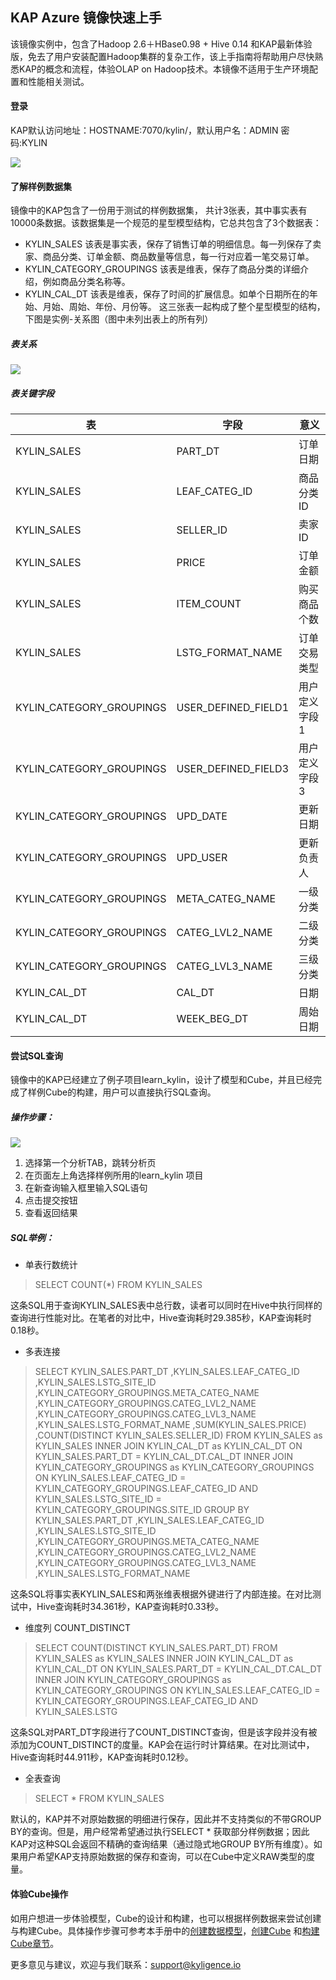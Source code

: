 ## KAP Azure 镜像快速上手
该镜像实例中，包含了Hadoop 2.6＋HBase0.98 + Hive 0.14 和KAP最新体验版，免去了用户安装配置Hadoop集群的复杂工作，该上手指南将帮助用户尽快熟悉KAP的概念和流程，体验OLAP on Hadoop技术。本镜像不适用于生产环境配置和性能相关测试。


#### 登录
KAP默认访问地址：HOSTNAME:7070/kylin/，默认用户名：ADMIN  密码:KYLIN 

![](/images/introduction/quickstart/login.png)

#### 了解样例数据集

镜像中的KAP包含了一份用于测试的样例数据集， 共计3张表，其中事实表有10000条数据。该数据集是一个规范的星型模型结构，它总共包含了3个数据表：
* KYLIN_SALES 该表是事实表，保存了销售订单的明细信息。每一列保存了卖家、商品分类、订单金额、商品数量等信息，每一行对应着一笔交易订单。
* KYLIN_CATEGORY_GROUPINGS 该表是维表，保存了商品分类的详细介绍，例如商品分类名称等。
* KYLIN_CAL_DT 该表是维表，保存了时间的扩展信息。如单个日期所在的年始、月始、周始、年份、月份等。
这三张表一起构成了整个星型模型的结构，下图是实例-关系图（图中未列出表上的所有列）

##### 表关系
![](/images/introduction/quickstart/ER.png)

##### 表关键字段

| 表  | 字段  | 意义  |
|---|---|---|
| KYLIN_SALES  | PART_DT  | 订单日期  |
| KYLIN_SALES | LEAF_CATEG_ID  | 商品分类ID  |
| KYLIN_SALES  | SELLER_ID  | 卖家ID  |
| KYLIN_SALES  | PRICE  | 订单金额  |
| KYLIN_SALES  | ITEM_COUNT  | 购买商品个数  |
| KYLIN_SALES  | LSTG_FORMAT_NAME  | 订单交易类型  |
| KYLIN_CATEGORY_GROUPINGS  | USER_DEFINED_FIELD1  | 用户定义字段1  |
| KYLIN_CATEGORY_GROUPINGS  | USER_DEFINED_FIELD3  | 用户定义字段3  |
| KYLIN_CATEGORY_GROUPINGS  | UPD_DATE  | 更新日期  |
| KYLIN_CATEGORY_GROUPINGS  | UPD_USER  | 更新负责人  |
| KYLIN_CATEGORY_GROUPINGS  | META_CATEG_NAME  | 一级分类  |
| KYLIN_CATEGORY_GROUPINGS  | CATEG_LVL2_NAME  | 二级分类  |
| KYLIN_CATEGORY_GROUPINGS  | CATEG_LVL3_NAME  | 三级分类  |
| KYLIN_CAL_DT  | CAL_DT  | 日期  |
| KYLIN_CAL_DT  | WEEK_BEG_DT  | 周始日期  |

#### 尝试SQL查询

镜像中的KAP已经建立了例子项目learn_kylin，设计了模型和Cube，并且已经完成了样例Cube的构建，用户可以直接执行SQL查询。

##### 操作步骤：
![](/images/introduction/quickstart/insight.png)
1.	选择第一个分析TAB，跳转分析页
2.	在页面左上角选择样例所用的learn_kylin 项目
3.	在新查询输入框里输入SQL语句
4.	点击提交按钮
5.	查看返回结果

##### SQL举例：
* 单表行数统计
> SELECT COUNT(*) FROM KYLIN_SALES

这条SQL用于查询KYLIN_SALES表中总行数，读者可以同时在Hive中执行同样的查询进行性能对比。在笔者的对比中，Hive查询耗时29.385秒，KAP查询耗时0.18秒。

* 多表连接
>SELECT
KYLIN_SALES.PART_DT
,KYLIN_SALES.LEAF_CATEG_ID
,KYLIN_SALES.LSTG_SITE_ID
,KYLIN_CATEGORY_GROUPINGS.META_CATEG_NAME
,KYLIN_CATEGORY_GROUPINGS.CATEG_LVL2_NAME
,KYLIN_CATEGORY_GROUPINGS.CATEG_LVL3_NAME
,KYLIN_SALES.LSTG_FORMAT_NAME
,SUM(KYLIN_SALES.PRICE)
,COUNT(DISTINCT KYLIN_SALES.SELLER_ID)
FROM KYLIN_SALES as KYLIN_SALES 
INNER JOIN KYLIN_CAL_DT as KYLIN_CAL_DT
ON KYLIN_SALES.PART_DT = KYLIN_CAL_DT.CAL_DT
INNER JOIN KYLIN_CATEGORY_GROUPINGS as KYLIN_CATEGORY_GROUPINGS
ON KYLIN_SALES.LEAF_CATEG_ID = KYLIN_CATEGORY_GROUPINGS.LEAF_CATEG_ID AND KYLIN_SALES.LSTG_SITE_ID = KYLIN_CATEGORY_GROUPINGS.SITE_ID
GROUP BY 
KYLIN_SALES.PART_DT
,KYLIN_SALES.LEAF_CATEG_ID
,KYLIN_SALES.LSTG_SITE_ID
,KYLIN_CATEGORY_GROUPINGS.META_CATEG_NAME
,KYLIN_CATEGORY_GROUPINGS.CATEG_LVL2_NAME
,KYLIN_CATEGORY_GROUPINGS.CATEG_LVL3_NAME
,KYLIN_SALES.LSTG_FORMAT_NAME

这条SQL将事实表KYLIN_SALES和两张维表根据外键进行了内部连接。在对比测试中，Hive查询耗时34.361秒，KAP查询耗时0.33秒。

* 维度列 COUNT_DISTINCT
>SELECT
COUNT(DISTINCT KYLIN_SALES.PART_DT)
FROM KYLIN_SALES as KYLIN_SALES 
INNER JOIN KYLIN_CAL_DT as KYLIN_CAL_DT
ON KYLIN_SALES.PART_DT = KYLIN_CAL_DT.CAL_DT
INNER JOIN KYLIN_CATEGORY_GROUPINGS as KYLIN_CATEGORY_GROUPINGS
ON KYLIN_SALES.LEAF_CATEG_ID = KYLIN_CATEGORY_GROUPINGS.LEAF_CATEG_ID AND KYLIN_SALES.LSTG

这条SQL对PART_DT字段进行了COUNT_DISTINCT查询，但是该字段并没有被添加为COUNT_DISTINCT的度量。KAP会在运行时计算结果。在对比测试中，Hive查询耗时44.911秒，KAP查询耗时0.12秒。

* 全表查询
>SELECT * FROM KYLIN_SALES

默认的，KAP并不对原始数据的明细进行保存，因此并不支持类似的不带GROUP BY的查询。但是，用户经常希望通过执行SELECT * 获取部分样例数据；因此KAP对这种SQL会返回不精确的查询结果（通过隐式地GROUP BY所有维度）。如果用户希望KAP支持原始数据的保存和查询，可以在Cube中定义RAW类型的度量。

#### 体验Cube操作

如用户想进一步体验模型，Cube的设计和构建，也可以根据样例数据来尝试创建与构建Cube。具体操作步骤可参考本手册中的[创建数据模型](https://kyligence-git.gitbooks.io/kap-user-manual/content/zh-cn/molap/datamodel.cn.html)，[创建Cube](https://kyligence-git.gitbooks.io/kap-user-manual/content/zh-cn/molap/create_cube.cn.html) 和[构建Cube章节](https://kyligence-git.gitbooks.io/kap-user-manual/content/zh-cn/molap/build_cube.cn.html)。

更多意见与建议，欢迎与我们联系：support@kyligence.io

